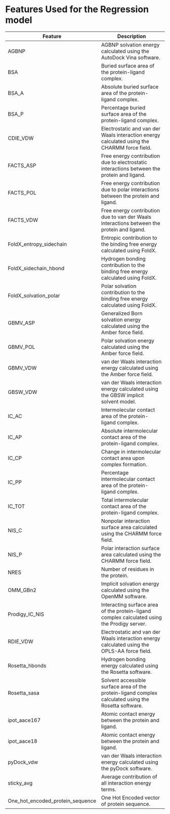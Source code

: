 # Features Used for the Regression model


| Feature | Description |
|---|---|
| AGBNP | AGBNP solvation energy calculated using the AutoDock Vina software. |
| BSA | Buried surface area of the protein-ligand complex. |
| BSA_A | Absolute buried surface area of the protein-ligand complex. |
| BSA_P | Percentage buried surface area of the protein-ligand complex. |
| CDIE_VDW | Electrostatic and van der Waals interaction energy calculated using the CHARMM force field. |
| FACTS_ASP | Free energy contribution due to electrostatic interactions between the protein and ligand. |
| FACTS_POL | Free energy contribution due to polar interactions between the protein and ligand. |
| FACTS_VDW | Free energy contribution due to van der Waals interactions between the protein and ligand. |
| FoldX_entropy_sidechain | Entropic contribution to the binding free energy calculated using FoldX. |
| FoldX_sidechain_hbond | Hydrogen bonding contribution to the binding free energy calculated using FoldX. |
| FoldX_solvation_polar | Polar solvation contribution to the binding free energy calculated using FoldX. |
| GBMV_ASP | Generalized Born solvation energy calculated using the Amber force field. |
| GBMV_POL | Polar solvation energy calculated using the Amber force field. |
| GBMV_VDW | van der Waals interaction energy calculated using the Amber force field. |
| GBSW_VDW | van der Waals interaction energy calculated using the GBSW implicit solvent model. |
| IC_AC | Intermolecular contact area of the protein-ligand complex. |
| IC_AP | Absolute intermolecular contact area of the protein-ligand complex. |
| IC_CP | Change in intermolecular contact area upon complex formation. |
| IC_PP | Percentage intermolecular contact area of the protein-ligand complex. |
| IC_TOT | Total intermolecular contact area of the protein-ligand complex. |
| NIS_C | Nonpolar interaction surface area calculated using the CHARMM force field. |
| NIS_P | Polar interaction surface area calculated using the CHARMM force field. |
| NRES | Number of residues in the protein. |
| OMM_GBn2 | Implicit solvation energy calculated using the OpenMM software. |
| Prodigy_IC_NIS | Interacting surface area of the protein-ligand complex calculated using the Prodigy server. |
| RDIE_VDW | Electrostatic and van der Waals interaction energy calculated using the OPLS-AA force field. |
| Rosetta_hbonds | Hydrogen bonding energy calculated using the Rosetta software. |
| Rosetta_sasa | Solvent accessible surface area of the protein-ligand complex calculated using the Rosetta software. |
| ipot_aace167 | Atomic contact energy between the protein and ligand. |
| ipot_aace18 | Atomic contact energy between the protein and ligand. |
| pyDock_vdw | van der Waals interaction energy calculated using the pyDock software. |
| sticky_avg | Average contribution of all interaction energy terms. |
| One_hot_encoded_protein_sequence | One Hot Encoded vector of protein sequence. |
